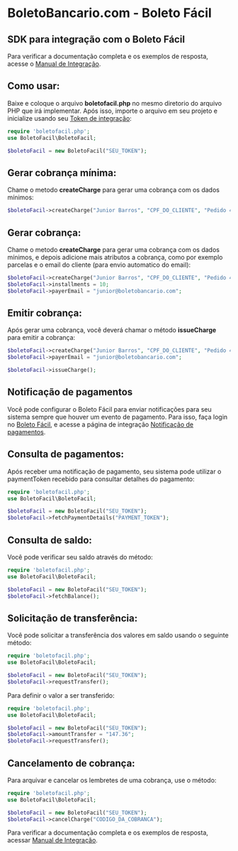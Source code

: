 # BoletoBancario.com - Boleto Fácil
## SDK para integração com o Boleto Fácil

Para verificar a documentação completa e os exemplos de resposta, acesse o <a href="https://www.boletobancario.com/boletofacil/integration/integration.html" target="_blank">Manual de Integração</a>.



## Como usar: ##

Baixe e coloque o arquivo **boletofacil.php** no mesmo diretorio do arquivo PHP que irá implementar.
Após isso, importe o arquivo em seu projeto e inicialize usando seu <a href="https://www.boletobancario.com/boletofacil/integration/integration.html#token" target="_blank">Token de integração</a>:

```php
require 'boletofacil.php';
use BoletoFacil\BoletoFacil;

$boletoFacil = new BoletoFacil("SEU_TOKEN");
```



## Gerar cobrança mínima: ##

Chame o metodo **createCharge** para gerar uma cobrança com os dados mínimos:

```php
$boletoFacil->createCharge("Junior Barros", "CPF_DO_CLIENTE", "Pedido 48192", "147.36", "07/11/2017");
```



## Gerar cobrança: ##

Chame o metodo **createCharge** para gerar uma cobrança com os dados mínimos, e depois adicione mais atributos a cobrança, como por exemplo parcelas e o email do cliente (para envio automatico do email):

```php
$boletoFacil->createCharge("Junior Barros", "CPF_DO_CLIENTE", "Pedido 48192", "1047.36", "07/11/2017");
$boletoFacil->installments = 10;
$boletoFacil->payerEmail = "junior@boletobancario.com";
```



## Emitir cobrança: ##

Após gerar uma cobrança, você deverá chamar o método **issueCharge** para emitir a cobrança:

```php
$boletoFacil->createCharge("Junior Barros", "CPF_DO_CLIENTE", "Pedido 48192", "147.36", "07/11/2017");
$boletoFacil->payerEmail = "junior@boletobancario.com";

$boletoFacil->issueCharge();
```



## Notificação de pagamentos ##

Você pode configurar o Boleto Fácil para enviar notificações para seu sistema sempre que houver um evento de pagamento.
Para isso, faça login no <a href="https://www.boletobancario.com/boletofacil/user/login.html" target="_blank">Boleto Fácil</a>, e acesse a página de integração <a href="https://www.boletobancario.com/boletofacil/integration/integration.html#notificacao" target="_blank">Notificação de pagamentos</a>.




## Consulta de pagamentos: ##

Após receber uma notificação de pagamento, seu sistema pode utilizar o paymentToken recebido para consultar detalhes do pagamento:

```php
require 'boletofacil.php';
use BoletoFacil\BoletoFacil;

$boletoFacil = new BoletoFacil("SEU_TOKEN");
$boletoFacil->fetchPaymentDetails("PAYMENT_TOKEN");
```




## Consulta de saldo: ##

Você pode verificar seu saldo através do método:

```php
require 'boletofacil.php';
use BoletoFacil\BoletoFacil;

$boletoFacil = new BoletoFacil("SEU_TOKEN");
$boletoFacil->fetchBalance();
```




## Solicitação de transferência: ##

Você pode solicitar a transferência dos valores em saldo usando o seguinte método:

```php
require 'boletofacil.php';
use BoletoFacil\BoletoFacil;

$boletoFacil = new BoletoFacil("SEU_TOKEN");
$boletoFacil->requestTransfer();
```

Para definir o valor a ser transferido:

```php
require 'boletofacil.php';
use BoletoFacil\BoletoFacil;

$boletoFacil = new BoletoFacil("SEU_TOKEN");
$boletoFacil->amountTransfer = "147.36";
$boletoFacil->requestTransfer();
```


## Cancelamento de cobrança: ##

Para arquivar e cancelar os lembretes de uma cobrança, use o método:

```php
require 'boletofacil.php';
use BoletoFacil\BoletoFacil;

$boletoFacil = new BoletoFacil("SEU_TOKEN");
$boletoFacil->cancelCharge("CODIGO_DA_COBRANCA");
```


Para verificar a documentação completa e os exemplos de resposta, acessar <a href="https://www.boletobancario.com/boletofacil/integration/integration.html" target="_blank">Manual de Integração</a>.
